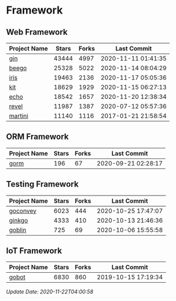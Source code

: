 # Framework

## Web Framework
| Project Name | Stars | Forks | Last Commit |
| ------------ | ----- | ----- | ----------- |
| [gin](https://github.com/gin-gonic/gin) | 43444 | 4997 | 2020-11-11 01:41:35 |
| [beego](https://github.com/astaxie/beego) | 25328 | 5022 | 2020-11-14 08:04:29 |
| [iris](https://github.com/kataras/iris) | 19463 | 2136 | 2020-11-17 05:05:36 |
| [kit](https://github.com/go-kit/kit) | 18629 | 1929 | 2020-11-15 06:27:13 |
| [echo](https://github.com/labstack/echo) | 18542 | 1657 | 2020-11-20 12:38:34 |
| [revel](https://github.com/revel/revel) | 11987 | 1387 | 2020-07-12 05:57:36 |
| [martini](https://github.com/go-martini/martini) | 11140 | 1116 | 2017-01-21 21:58:54 |

## ORM Framework
| Project Name | Stars | Forks | Last Commit |
| ------------ | ----- | ----- | ----------- |
| [gorm](https://github.com/jinzhu/gorm) | 196 | 67 | 2020-09-21 02:28:17 |

## Testing Framework
| Project Name | Stars | Forks | Last Commit |
| ------------ | ----- | ----- | ----------- |
| [goconvey](https://github.com/smartystreets/goconvey) | 6023 | 444 | 2020-10-25 17:47:07 |
| [ginkgo](https://github.com/onsi/ginkgo) | 4333 | 410 | 2020-10-13 21:46:36 |
| [goblin](https://github.com/franela/goblin) | 725 | 69 | 2020-10-06 15:55:58 |

## IoT Framework
| Project Name | Stars | Forks | Last Commit |
| ------------ | ----- | ----- | ----------- |
| [gobot](https://github.com/hybridgroup/gobot) | 6830 | 860 | 2019-10-15 17:19:34 |

*Update Date: 2020-11-22T04:00:58*